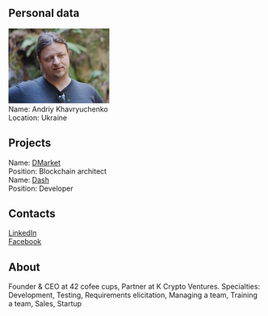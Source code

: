## Personal data
![andriy khavryuchenko photo](photo/andriy_khavryuchenko.jpg)  
Name:     Andriy Khavryuchenko  
Location: Ukraine
## Projects 
Name: [DMarket](../projects/dmarket.md)  
Position: Blockchain architect  
Name: [Dash](../projects/dash.md)  
Position: Developer
## Contacts
[LinkedIn](https://www.linkedin.com/in/akhavr/)    
[Facebook](https://www.facebook.com/akhavr)
## About
Founder & CEO at 42 cofee cups, Partner at K Crypto Ventures. Specialties: Development, Testing, Requirements elicitation, Managing a team, Training a team, Sales, Startup
